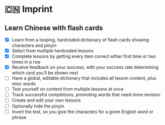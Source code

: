 # 🇨🇳 Imprint

## Learn Chinese with flash cards

- [x] Learn from a looping, hardcoded dictionary of flash cards showing characters and pinyin
- [x] Select from multiple hardcoded lessons
- [x] Complete lessons by getting every item correct either first time or two times in a row
- [x] Receive feedback on your success, with your success rate determining which card you’ll be shown next
- [ ] Have a global, editable dictionary that includes all lesson content, plus misc words
- [ ] Test yourself on content from multiple lessons at once
- [ ] Track successful completions, promoting words that need more revision
- [ ] Create and edit your own lessons
- [ ] Optionally hide the pinyin
- [ ] Invert the test, so you give the characters for a given English word or phrase
